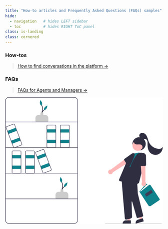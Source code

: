 ```yaml
---
title: "How-to articles and Frequently Asked Questions (FAQs) samples"
hide:
  - navigation   # hides LEFT sidebar
  - toc          # hides RIGHT ToC panel
class: is-landing
class: cornered
---
```


### How-tos
> [How to find conversations in the platform →](./how-to-find-conversations-in-the-platform.md) 

### FAQs
> [FAQs for Agents and Managers →](./faq-agents-managers.md)


<img class="corner-art"
     src="../assets/faq.svg"
     alt=""
     style="--corner-w: 425px; --corner-pad: 240px;">